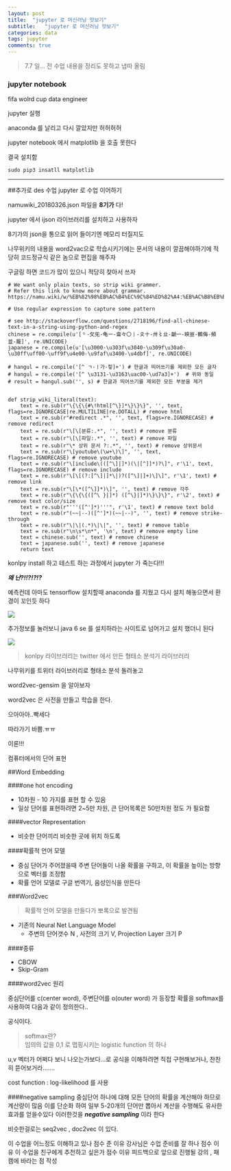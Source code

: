 ```yaml
---
layout: post
title:  "jupyter 로 머신러닝 맛보기"
subtitle:   "jupyter 로 머신러닝 맛보기"
categories: data
tags: jupyter
comments: true
---
```

>7.7 일... 전 수업 내용을 정리도 못하고 냅따 올림

### jupyter notebook

fifa wolrd cup data engineer


jupyter 실행

anaconda 를 날리고 다시 깔았지만 허허허허

jupyter notebook 에서 matplotlib 을 호출 못한다

결국 설치함

```
sudo pip3 insatll matplotlib
```

-------------------------------

##추가로 des 수업 jupyter 로 수업 이어하기

namuwiki_20180326.json 파일을 **8기가** 다!

jupyter 에서 ijson 라이브러리를 설치하고 사용하자

8기가의 json을 통으로 읽어 들이기엔 메모리 터질지도

나무위키의 내용을 word2vac으로 학습시키기에는 문서의 내용이 깔끔해야하기에 적당히 코드정규식 같은 놈으로 편집을 해주자

구글링 하면 코드가 많이 있으니 적당히 찾아서 쓰자

```
# We want only plain texts, so strip wiki grammer.
# Refer this link to know more about grammar. https://namu.wiki/w/%EB%82%98%EB%AC%B4%EC%9C%84%ED%82%A4:%EB%AC%B8%EB%B2%95%20%EB%8F%84%EC%9B%80%EB%A7%90

# Use regular expression to capture some pattern

# see http://stackoverflow.com/questions/2718196/find-all-chinese-text-in-a-string-using-python-and-regex
chinese = re.compile(u'[⺀-⺙⺛-⻳⼀-⿕々〇〡-〩〸-〺〻㐀-䶵一-鿃豈-鶴侮-頻並-龎]', re.UNICODE)
japanese = re.compile(u'[\u3000-\u303f\u3040-\u309f\u30a0-\u30ff\uff00-\uff9f\u4e00-\u9faf\u3400-\u4dbf]', re.UNICODE)

# hangul = re.compile('[^ ㄱ-ㅣ가-힣]+') # 한글과 띄어쓰기를 제외한 모든 글자
# hangul = re.compile('[^ \u3131-\u3163\uac00-\ud7a3]+')  # 위와 동일
# result = hangul.sub('', s) # 한글과 띄어쓰기를 제외한 모든 부분을 제거


def strip_wiki_literal(text):               
    text = re.sub(r"\{\{\{#\!html[^\}]*\}\}\}", '', text, flags=re.IGNORECASE|re.MULTILINE|re.DOTALL) # remove html
    text = re.sub(r"#redirect .*", '', text, flags=re.IGNORECASE) # remove redirect
    text = re.sub(r"\[\[분류:.*", '', text) # remove 분류
    text = re.sub(r"\[\[파일:.*", '', text) # remove 파일
    text = re.sub(r"\* 상위 문서 ?:.*", '', text) # remove 상위문서        
    text = re.sub(r"\[youtube\(\w+\)\]", '', text, flags=re.IGNORECASE) # remove youtube
    text = re.sub(r"\[include\(([^\]|]*)(\|[^]]*)?\]", r'\1', text, flags=re.IGNORECASE) # remove include
    text = re.sub(r"\[\[(?:[^\]|]*\|)?([^\]|]+)\]\]", r'\1', text) # remove link
    text = re.sub(r"\[\*([^\]]*)\]", '', text) # remove 각주
    text = re.sub(r"\{\{\{([^\ }|]*) ([^\}|]*)\}\}\}", r'\2', text) # remove text color/size
    text = re.sub(r"'''([^']*)'''", r'\1', text) # remove text bold
    text = re.sub(r"(~~|--)([^']*)(~~|--)", '', text) # remove strike-through
    text = re.sub(r"\|\|(.*)\|\|", '', text) # remove table
    text = re.sub(r"\n\s*\n*", '\n', text) # remove empty line                       
    text = chinese.sub('', text) # remove chinese
    text = japanese.sub('', text) # remove japanese
    return text
```


konlpy install 하고 테스트 하는 과정에서 jupyter 가 죽는다!!!

***왜 난?!!?!?!?***

예측컨데 아마도 tensorflow 설치할때 anaconda 를 지웠고 다시 설치 해놓으면서 환경이 꼬인듯 하다

<img src='https://bluehyun.github.io/assets/img/jupyter/jupyterdead.png'>

추가정보를 눌러보니 java 6 se 를 설치하라는 사이트로 넘어가고 설치 했더니 된다

<img src='https://bluehyun.github.io/assets/img/jupyter/javaseinstall.png'>


> konlpy 라이브러리는 twitter 에서 만든 형태소 분석기 라이브러리


나무위키를 트위터 라이브러리로 형태소 분석 돌려놓고

word2vec-gensim 을 알아보자

word2vec 은 사전을 만들고 학습을 한다.


으아아아..빡세다

따라가기 바쁨.ㅠㅠ


이론!!!

컴퓨터에서의 단어 표현

##Word Embedding

####one hot encoding

* 10차원 - 10 가지를 표현 할 수 있음
* 일상 단어를 표현하려면 2~5만 차원, 큰 단어목록은 50만차원 정도 가 필요함


####vector Representation

* 비슷한 단어끼리 비슷한 곳에 위치 하도록


####확률적 언어 모델
* 중심 단어가 주어졌을때 주변 단어들이 나올 확률을 구하고, 이 확률을 높이는 방향으로 벡터를 조정함
* 확률 언어 모델로 구글 번역기, 음성인식을 만든다


###Word2vec
> 확률적 언어 모델을 만들다가 뽀록으로 발견됨

* 기존의 Neural Net Language Model
	- 주변의 단어갯수 N , 사전의 크기 V, Projection Layer 크기 P

####종류
* CBOW
* Skip-Gram


####word2vec 원리

중심단어를 c(center word), 주변단어를 o(outer word) 가 등장할 확률을 softmax를 사용하여 다음과 같이 정의한다..

공식이다.

>softmax란?<br>
>임의의 값을 0,1 로 맵핑시키는 logistic function 의 하나

u,v 벡터가 어쩌다 보니 나오는가보다...로 공식을 이해하려면 직접 구현해보거나, 찬찬히 뜯어보거라.......

cost function : log-likelihood 를 사용

####negative sampling
중심단어 하나에 대해 모든 단어의 확률을 계산해야 하므로 계산량이 많음
이를 단순화 하여 일부 5-20개의 단어만 뽑아서 계산을 수행해도 유사한 효과를 얻을수있다
이러한것을 ***negative sampling*** 이라 한다

비슷한걸로는
seq2vec , doc2vec 이 있다.


이 수업을 어느정도 이해하고 있나
점수 준 이유
강사님은 수업 준비를 잘 하나
점수 이유
이 수업을 친구에게 추천하고 싶은가
점수 이유
피드백으로 앞으로 진행될 강의 , 패캠에 바라는 점 작성
